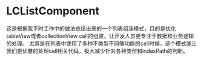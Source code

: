 # LCListComponent
这是根据我平时工作中的做法总结出来的一个列表组装模式，目的是优化tableView或者collectionView cell的组装，让开发人员更专注于数据和业务逻辑的处理。
尤其是在列表中使用了多种不类型不同够功能的cell时候，这个模式能让我们更优雅的处理cell相关代码，极大减少针对各种类型和indexPath的判断。

